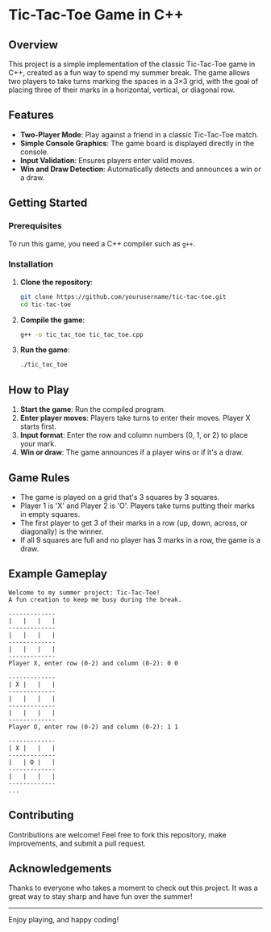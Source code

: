 # Tic-Tac-Toe Game in C++

## Overview

This project is a simple implementation of the classic Tic-Tac-Toe game in C++, created as a fun way to spend my summer break. The game allows two players to take turns marking the spaces in a 3×3 grid, with the goal of placing three of their marks in a horizontal, vertical, or diagonal row.

## Features

- **Two-Player Mode**: Play against a friend in a classic Tic-Tac-Toe match.
- **Simple Console Graphics**: The game board is displayed directly in the console.
- **Input Validation**: Ensures players enter valid moves.
- **Win and Draw Detection**: Automatically detects and announces a win or a draw.

## Getting Started

### Prerequisites

To run this game, you need a C++ compiler such as `g++`.

### Installation

1. **Clone the repository**:
    ```bash
    git clone https://github.com/yourusername/tic-tac-toe.git
    cd tic-tac-toe
    ```

2. **Compile the game**:
    ```bash
    g++ -o tic_tac_toe tic_tac_toe.cpp
    ```

3. **Run the game**:
    ```bash
    ./tic_tac_toe
    ```

## How to Play

1. **Start the game**: Run the compiled program.
2. **Enter player moves**: Players take turns to enter their moves. Player X starts first.
3. **Input format**: Enter the row and column numbers (0, 1, or 2) to place your mark.
4. **Win or draw**: The game announces if a player wins or if it's a draw.

## Game Rules

- The game is played on a grid that's 3 squares by 3 squares.
- Player 1 is 'X' and Player 2 is 'O'. Players take turns putting their marks in empty squares.
- The first player to get 3 of their marks in a row (up, down, across, or diagonally) is the winner.
- If all 9 squares are full and no player has 3 marks in a row, the game is a draw.

## Example Gameplay

```
Welcome to my summer project: Tic-Tac-Toe!
A fun creation to keep me busy during the break.

-------------
|   |   |   | 
-------------
|   |   |   | 
-------------
|   |   |   | 
-------------
Player X, enter row (0-2) and column (0-2): 0 0

-------------
| X |   |   | 
-------------
|   |   |   | 
-------------
|   |   |   | 
-------------
Player O, enter row (0-2) and column (0-2): 1 1

-------------
| X |   |   | 
-------------
|   | O |   | 
-------------
|   |   |   | 
-------------
...
```

## Contributing

Contributions are welcome! Feel free to fork this repository, make improvements, and submit a pull request.

## Acknowledgements

Thanks to everyone who takes a moment to check out this project. It was a great way to stay sharp and have fun over the summer!

---

Enjoy playing, and happy coding!

